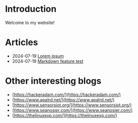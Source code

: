 # Introduction

Welcome to my website!

# Articles

- <time datetime="2024-07-19">2024-07-19</time> [Lorem ipsum](/lorem-ipsum.html)
- <time datetime="2024-07-19">2024-07-19</time> [Markdown feature test](/markdown-feature-test.html)

# Other interesting blogs

- [https://hackeradam.com/](https://hackeradam.com/)
- [https://www.apalrd.net/](https://www.apalrd.net/)
- [https://www.sensorsiot.org/](https://www.sensorsiot.org/)
- [https://www.seanosier.com/](https://www.seanosier.com/)
- [https://thelinuxexp.com/](https://thelinuxexp.com/)
